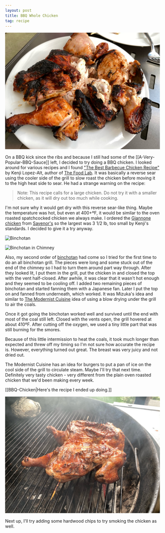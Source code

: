 ```yaml
---
layout: post
title: BBQ Whole Chicken
tag: recipe
---
```

![BBQ Chicken](/images/recipes/0406E117-8344-4062-A62F-FBAC97655E1C-13411-00000961DB0A0BC1/8CFA0C82-D0C4-4F26-ABBF-441CB2444555-13411-00000961FEA8CB38.jpg)

On a BBQ kick since the ribs and because I still had some of the [[A-Very-Popular-BBQ-Sauce]] left, I decided to try doing a BBQ chicken. I looked around for various recipes and I found ["The Best Barbecue Chicken Recipe"](https://www.seriouseats.com/recipes/2012/08/the-best-barbecue-chicken-recipe.html) by Kenji Lopez-Alt, author of [The Food Lab](https://www.seriouseats.com/the-food-lab). It was basically a reverse sear using the cooler side of the grill to slow roast the chicken before moving it to the high heat side to sear. He had a strange warning on the recipe:

>Note: This recipe calls for a large chicken. Do not try it with a smaller chicken, as it will dry out too much while cooking.

I'm not sure why it would get dry with this reverse sear-like thing. Maybe the temperature was hot, but even at 400+ºF, it would be similar to the oven roasted spatchcocked chicken we always make. I ordered the [Giannone chicken](http://giannonepoultry.com/en/) from [Savenor's](https://www.savenorsmarket.com/) so the largest was 3 1/2 lb, too small by Kenji's standards. I decided to give it a try anyway.

![Binchotan](/images/binchotan.jpeg)

![Binchotan in Chimney](/images/binchotan-chimney.jpeg)

Also, my second order of [binchotan](https://en.wikipedia.org/wiki/Binch%C5%8Dtan) had come so I tried for the first time to do an all binchotan grill. The pieces were long and some stuck out of the end of the chimney so I had to turn them around part way through. After they looked lit, I put them in the grill, put the chicken in and closed the top with the vent half-closed. After awhile, it was clear that it wasn't hot enough and they seemed to be cooling off. I added two remaining pieces of binchotan and started fanning them with a Japanese fan. Later I put the top on and fanned from underneath, which worked. It was Mizuka's idea and similar to [The Modernist Cuisine](https://modernistcuisine.com/books/modernist-cuisine-at-home/) idea of using a blow drying under the grill to air the coals.

Once it got going the binchotan worked well and survived until the end with most of the coal still left. Closed with the vents open, the grill hovered at about 410ºF. After cutting off the oxygen, we used a tiny little part that was still burning for the smores.

Because of this little intermission to heat the coals, it took much longer than expected and threw off my timing so I'm not sure how accurate the recipe is. However, everything turned out great. The breast was very juicy and not dried out.

The Modernist Cuisine has an idea for burgers to put a pan of ice on the cool side of the grill to circulate steam. Maybe I'll try that next time. Definitely very tasty chicken - very different from the plain oven roasted chicken that we'd been making every week.

[[BBQ-Chicken|Here's the recipe I ended up doing.]]

![BBQ Chicken on Grill](/images/recipes/0406E117-8344-4062-A62F-FBAC97655E1C-13411-00000961DB0A0BC1/F0996122-7C1C-42E7-95B6-D6056823E31A-13411-0000096209DEE383.jpg)

Next up, I'll try adding some hardwood chips to try smoking the chicken as well.